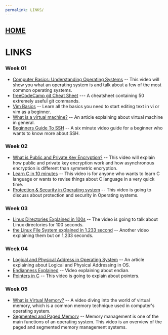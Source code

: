 ```yaml
---
permalink: LINKS/
---
```

## [HOME](../)

# LINKS

<h3>Week 01</h3>

* [Computer Basics: Understanding Operating Systems](https://youtu.be/fkGCLIQx1MI?si=VBc1F3KLGPpZO0tt) -- This video will show you what an operating system is and talk about a few of the most common operating systems.
* [freeCodeCamp git Cheat Sheet](https://www.freecodecamp.org/news/git-cheat-sheet/) --- A cheatsheet containing 50 extremely useful git commands.
* [Vim Basics](https://youtu.be/ggSyF1SVFr4?si=pZ9b-_Q6VILfKHR6) -- Learn all the basics you need to start editing text in vi or vim as a beginner.
* [What is a virtual machine?](https://www.vmware.com/topics/virtual-machine) -- An article explaining about virtual machine in general.
* [Beginners Guide To SSH](https://youtu.be/qWKK_PNHnnA?si=5OOeoHYJN-DURc-g) -- A six minute video guide for a beginner who wants to know more  about SSH.

<h3>Week 02</h3>

* [What is Public and Private Key Encryption?](https://youtu.be/84sO-0JxoHU?si=RebX65cEML5Y29i-) -- This video will explain how public and private key encryption work and how asynchronous encryption is different than symmetric encryption.
* [Learn C in 10 minutes](https://youtu.be/dTp0c41XnrQ?si=5-C5fM-nao0xhGT6) -- This video is for anyone who wants to learn C language or wants to revise things about C language in a very quick time.
* [Protection & Security in Operating system](https://youtu.be/DKb7KhfoZmU?si=hZod1VPisYSsSj8a) -- This video is going to discuss about protection and security in Operating systems.

<h3>Week 03</h3>

* [Linux Directories Explained in 100s](https://youtu.be/42iQKuQodW4?si=FKC3k3WJds5_yHLt) -- The video is going to talk about Linux directories for 100 seconds.
* [the Linux File System explained in 1,233 second](https://youtu.be/A3G-3hp88mo?si=CXkWCUJ0khjtgPRY) -- Another video explaining them but on 1,233 seconds.

<h3>Week 04</h3>

* [Logical and Physical Address in Operating System](https://www.geeksforgeeks.org/logical-and-physical-address-in-operating-system/) -- An article explaining about Logical and Physical Addressing in OS.
* [Endianness Explained](https://youtu.be/LxvFb63OOs8?si=MAttPwzXxtI1Qx_w) -- Video explaining about endian.
* [Pointers in C](https://youtu.be/2ybLD6_2gKM?si=kDfpzUZbbRiG_OYe) -- This video is going to explain about pointers.

<h3>Week 05</h3>

* [What is Virtual Memory?](https://youtu.be/A9WLYbE0p-I?si=0vPWNMrNdqRNTbNB) -- A video diving into the world of virtual memory, which is a common memory technique used in computer's operating system.
* [Segmented and Paged Memory](https://youtu.be/p9yZNLeOj4s?si=EYYiqBdYgr_lC2b0) -- Memory management is one of the main functions of an operating system.  This video is an overview of the paged and segmented memory management systems.
